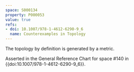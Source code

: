```yaml
---
space: S000134
property: P000053
value: true
refs:
- doi: 10.1007/978-1-4612-6290-9_6
  name: Counterexamples in Topology
---
```


The topology by definition is generated by a metric.

Asserted in the General Reference Chart for space #140 in
{{doi:10.1007/978-1-4612-6290-9_6}}.
